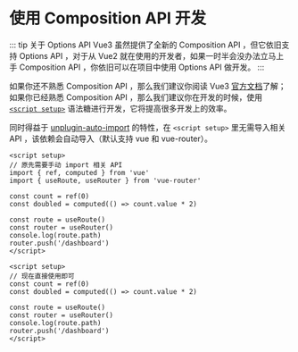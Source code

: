 # 使用 Composition API 开发

::: tip 关于 Options API
Vue3 虽然提供了全新的 Composition API ，但它依旧支持 Options API ，对于从 Vue2 就在使用的开发者，如果一时半会没办法立马上手 Composition API ，你依旧可以在项目中使用 Options API 做开发。
:::

如果你还不熟悉 Composition API ，那么我们建议你阅读 Vue3 [官方文档](https://v3.cn.vuejs.org/guide/composition-api-introduction.html)了解；如果你已经熟悉 Composition API ，那么我们建议你在开发的时候，使用 [`<script setup>`](https://v3.cn.vuejs.org/api/sfc-script-setup.html) 语法糖进行开发，它将提高很多开发上的效率。

同时得益于 [unplugin-auto-import](https://github.com/antfu/unplugin-auto-import) 的特性，在 `<script setup>` 里无需导入相关 API ，该依赖会自动导入（默认支持 vue 和 vue-router）。

```html:no-line-numbers {3-5}
<script setup>
// 原先需要手动 import 相关 API
import { ref, computed } from 'vue'
import { useRoute, useRouter } from 'vue-router'

const count = ref(0)
const doubled = computed(() => count.value * 2)

const route = useRoute()
const router = useRouter()
console.log(route.path)
router.push('/dashboard')
</script>
```

```html:no-line-numbers
<script setup>
// 现在直接使用即可
const count = ref(0)
const doubled = computed(() => count.value * 2)

const route = useRoute()
const router = useRouter()
console.log(route.path)
router.push('/dashboard')
</script>
```